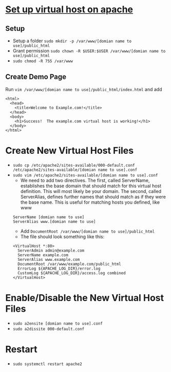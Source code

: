 # [Set up virtual host on apache](https://www.digitalocean.com/community/tutorials/how-to-set-up-apache-virtual-hosts-on-ubuntu-16-04)

## Setup

* Setup a folder `sudo mkdir -p /var/www/[domian name to use]/public_html`
* Grant permission `sudo chown -R $USER:$USER /var/www/[domian name to use]/public_html`
* `sudo chmod -R 755 /var/www`

## Create Demo Page

Run `vim /var/www/[domian name to use]/public_html/index.html` and add
```
<html>
  <head>
    <title>Welcome to Example.com!</title>
  </head>
  <body>
    <h1>Success!  The example.com virtual host is working!</h1>
  </body>
</html>
```

# Create New Virtual Host Files

* `sudo cp /etc/apache2/sites-available/000-default.conf /etc/apache2/sites-available/[domian name to use].conf`
* `sudo vim /etc/apache2/sites-available/[domian name to use].conf`
  * We need to add two directives. The first, called ServerName, establishes the base domain that should match for this virtual host definition. This will most likely be your domain. The second, called ServerAlias, defines further names that should match as if they were the base name. This is useful for matching hosts you defined, like www
  ```
  ServerName [domian name to use]
  ServerAlias www.[domian name to use]
  ```
  * Add `DocumentRoot /var/www/[domian name to use]/public_html`
  * The file should look something like this:
  ```
  <VirtualHost *:80>
    ServerAdmin admin@example.com
    ServerName example.com
    ServerAlias www.example.com
    DocumentRoot /var/www/example.com/public_html
    ErrorLog ${APACHE_LOG_DIR}/error.log
    CustomLog ${APACHE_LOG_DIR}/access.log combined
  </VirtualHost>
  ```

# Enable/Disable the New Virtual Host Files

* `sudo a2ensite [domian name to use].conf`
* `sudo a2dissite 000-default.conf`

# Restart

* `sudo systemctl restart apache2`
